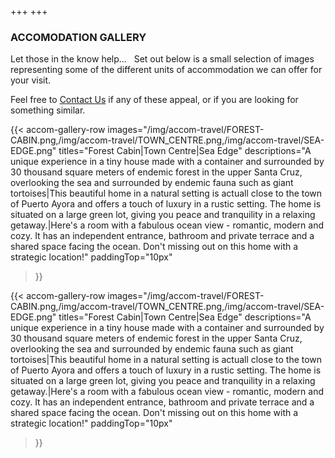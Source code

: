 +++
+++

### ACCOMODATION GALLERY

<span class="strapline">Let those in the know help...</span>
 
Set out below is a small selection of images representing some of the different units of accommodation we can offer for your visit.

Feel free to [Contact Us](/contact) if any of these appeal, or if you are looking for something similar.

{{< 
accom-gallery-row 
images="/img/accom-travel/FOREST-CABIN.png,/img/accom-travel/TOWN_CENTRE.png,/img/accom-travel/SEA-EDGE.png"
titles="Forest Cabin|Town Centre|Sea Edge"
descriptions="A unique experience in a tiny house made with a container and surrounded by 30 thousand square meters of endemic forest in the upper Santa Cruz, overlooking the sea and surrounded by endemic fauna such as giant tortoises|This beautiful home in a natural setting is actuall close to the town of Puerto Ayora and offers a touch of luxury in a rustic setting. The home is situated on a large green lot, giving you peace and tranquility in a relaxing getaway.|Here's a room with a fabulous ocean view - romantic, modern and cozy. It has an independent entrance, bathroom and private terrace and a shared space facing the ocean. Don't missing out on this home with a strategic location!"
paddingTop="10px" 
>}}

{{< 
accom-gallery-row 
images="/img/accom-travel/FOREST-CABIN.png,/img/accom-travel/TOWN_CENTRE.png,/img/accom-travel/SEA-EDGE.png"
titles="Forest Cabin|Town Centre|Sea Edge"
descriptions="A unique experience in a tiny house made with a container and surrounded by 30 thousand square meters of endemic forest in the upper Santa Cruz, overlooking the sea and surrounded by endemic fauna such as giant tortoises|This beautiful home in a natural setting is actuall close to the town of Puerto Ayora and offers a touch of luxury in a rustic setting. The home is situated on a large green lot, giving you peace and tranquility in a relaxing getaway.|Here's a room with a fabulous ocean view - romantic, modern and cozy. It has an independent entrance, bathroom and private terrace and a shared space facing the ocean. Don't missing out on this home with a strategic location!"
paddingTop="10px" 
>}}
